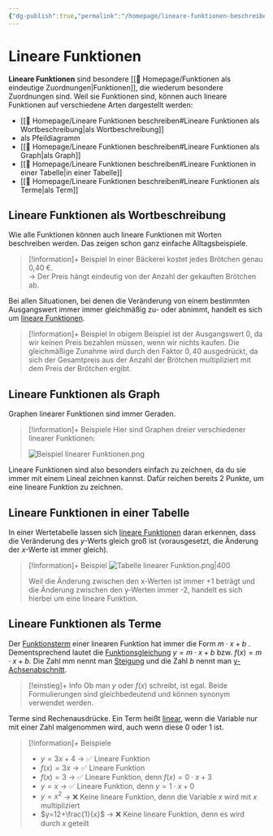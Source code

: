 ```yaml
---
{"dg-publish":true,"permalink":"/homepage/lineare-funktionen-beschreiben/"}
---
```


# Lineare Funktionen

**Lineare Funktionen** sind besondere [[🛜 Homepage/Funktionen als eindeutige Zuordnungen\|Funktionen]], die wiederum besondere Zuordnungen sind. Weil sie Funktionen sind, können auch lineare Funktionen auf verschiedene Arten dargestellt werden:
- [[🛜 Homepage/Lineare Funktionen beschreiben#Lineare Funktionen als Wortbeschreibung\|als Wortbeschreibung]]
- als Pfeildiagramm
- [[🛜 Homepage/Lineare Funktionen beschreiben#Lineare Funktionen als Graph\|als Graph]]
- [[🛜 Homepage/Lineare Funktionen beschreiben#Lineare Funktionen in einer Tabelle\|in einer Tabelle]]
- [[🛜 Homepage/Lineare Funktionen beschreiben#Lineare Funktionen als Terme\|als Term]]

## Lineare Funktionen als Wortbeschreibung
Wie alle Funktionen können auch lineare Funktionen mit Worten beschreiben werden. Das zeigen schon ganz einfache Alltagsbeispiele.

>[!information]+ Beispiel
> In einer Bäckerei kostet jedes Brötchen genau 0,40 €.  
> → Der Preis hängt eindeutig von der Anzahl der gekauften Brötchen ab.

Bei allen Situationen, bei denen die Veränderung von einem bestimmten Ausgangswert immer immer gleichmäßig zu- oder abnimmt, handelt es sich um <u>lineare Funktionen</u>.

>[!information]+ Beispiel
> In obigem Beispiel ist der Ausgangswert $0$, da wir keinen Preis bezahlen müssen, wenn wir nichts kaufen.
> Die gleichmäßige Zunahme wird durch den Faktor $0,40$ ausgedrückt, da sich der Gesamtpreis aus der Anzahl der Brötchen multipliziert mit dem Preis der Brötchen ergibt.

## Lineare Funktionen als Graph
Graphen linearer Funktionen sind immer Geraden.  

>[!information]+ Beispiele
>Hier sind Graphen dreier verschiedener linearer Funktionen:  
>
>![Beispiel linearer Funktionen.png](/img/user/%F0%9F%9B%9C%20Homepage/Anh%C3%A4nge/Beispiel%20linearer%20Funktionen.png)

Lineare Funktionen sind also besonders einfach zu zeichnen, da du sie immer mit einem Lineal zeichnen kannst. Dafür reichen bereits 2 Punkte, um eine lineare Funktion zu zeichnen.

## Lineare Funktionen in einer Tabelle

In einer Wertetabelle lassen sich <u>lineare Funktionen</u> daran erkennen, dass die Veränderung des $y$-Werts gleich groß ist (vorausgesetzt, die Änderung der $x$-Werte ist immer gleich).

>[!information]+ Beispiel
  >![Tabelle linearer Funktion.png|400](/img/user/%F0%9F%9B%9C%20Homepage/Anh%C3%A4nge/Tabelle%20linearer%20Funktion.png)
>
>Weil die Änderung zwischen den x-Werten ist immer +1  beträgt und die Änderung zwischen den y-Werten immer -2, handelt es sich hierbei um eine lineare Funktion.


## Lineare Funktionen als Terme

Der <u>Funktionsterm</u> einer linearen Funktion hat immer die Form $m⋅x+b$ . Dementsprechend lautet die <u>Funktionsgleichung</u>  $y=m⋅x+b$ bzw. $f(x)=m⋅x+b$. Die Zahl mm nennt man <u>Steigung</u> und die Zahl $b$ nennt man <u>y-Achsenabschnitt</u>.

>[!einstieg]+ Info
>Ob man $y$ oder $f(x)$ schreibt, ist egal. Beide Formulierungen sind gleichbedeutend und können synonym verwendet werden.

Terme sind Rechenausdrücke. Ein Term heißt <u>linear</u>, wenn die Variable nur mit einer Zahl malgenommen wird, auch wenn diese 0 oder 1 ist.

>[!information]+ Beispiele
>- $y = 3x+4$ → ✅ Lineare Funktion
>- $f(x)= 3x$ → ✅ Lineare Funktion
>- $f(x)=3$ → ✅ Lineare Funktion, denn $f(x)=0⋅x+3$
>- $y=x$ → ✅ Lineare Funktion, denn $y=1⋅x+0$
>- $y=x^2$ → ❌ Keine lineare Funktion, denn die Variable $x$ wird mit $x$ multipliziert
>- $y=12+\frac{1}{x}$ → ❌ Keine lineare Funktion, denn es wird durch $x$ geteilt




